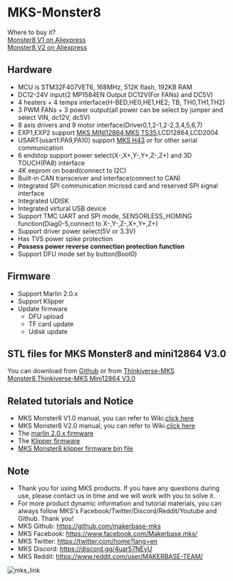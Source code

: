# MKS-Monster8
  Where to buy it?  
  [Monster8 V1 on Aliexpress](https://www.aliexpress.com/item/1005003292898244.html)  
  [Monster8 V2 on Aliexpress](https://www.aliexpress.com/item/1005004241957147.html?spm=a2g0o.store_pc_newArrival.8148356.1.6ecd21f9tROAm6)
  
## Hardware
  - MCU is STM32F407VET6, 168MHz, 512K flash, 192KB RAM
  - DC12-24V input(2 MP1584EN Output DC12V(For FANs) and DC5V)
  - 4 heaters + 4 temps interface(H-BED,HE0,HE1,HE2; TB, TH0,TH1,TH2)
  - 3 PWM FANs + 3 power output(all power can be select by jumper and select VIN, dc12V, dc5V)
  - 8 axis drivers and 9 motor interface(Driver0,1,2-1,2-2,3,4,5,6,7)
  - EXP1,EXP2 support [MKS MINI12864](https://makerbase.aliexpress.com/store/group/LCD/1047297_516922172.html),[MKS TS35](https://www.aliexpress.com/item/1005001446396197.html),LCD12864,LCD2004
  - USART(usart1:PA9,PA10) support [MKS H43](https://www.aliexpress.com/item/1005002008179262.html) or for other serial communication
  - 6 endstop support power select(X-,X+,Y-,Y+,Z-,Z+) and 3D TOUCH(PA8) interface
  - 4K eeprom on board(connect to I2C)
  - Built-in CAN transceiver and interface(connect to CAN)
  - Integrated SPI communication microsd card and reserved SPI signal interface 
  - Integrated UDISK
  - Integrated virtural USB device
  - Support TMC UART and SPI mode, SENSORLESS_HOMING function(Diag0-5,connect to X-,Y-,Z-,X+,Y+,Z+)
  - Support driver power select(5V or 3.3V)
  - Has TVS power spike protection
  - **Possess power reverse connection protection function**
  - Support DFU mode set by button(Boot0)

## Firmware
  - Support Marlin 2.0.x
  - Support Klipper
  - Update firmware
    - DFU upload
	- TF card update
	- Udisk update

## STL files for MKS Monster8 and mini12864 V3.0
You can download from [Github](https://github.com/makerbase-mks/MKS-Monster8/tree/main/STL) or from [Thinkiverse-MKS Monster8](https://www.thingiverse.com/thing:4977292
),[Thinkiverse-MKS Mini12864 V3.0](https://www.thingiverse.com/thing:4918948)
## Related tutorials and Notice
  - MKS Monster8 V1.0 manual, you can refer to Wiki.[click here](https://github.com/makerbase-mks/MKS-Monster8/wiki)
  - MKS Monster8 V2.0 manual, you can refer to Wiki.[click here](https://github.com/makerbase-mks/MKS-Monster8/wiki/MKS_MONSTER8_V2_manual_based_on_Klipper_firmware_to_configure_Voron_2_4_machine)
  - The [marlin 2.0.x firmware](https://github.com/MarlinFirmware/Marlin/tree/bugfix-2.0.x)
  - The [Klipper firmware](https://github.com/KevinOConnor/klipper)
  - [MKS Monster8 klipper firmware bin file](https://github.com/makerbase-mks/Klipper-for-MKS-Boards/tree/main/MKS%20Monster8)

## Note
- Thank you for using MKS products. If you have any questions during use, please contact us in time and we will work with you to solve it.
- For more product dynamic information and tutorial materials, you can always follow MKS's Facebook/Twitter/Discord/Reddit/Youtube and Github. Thank you!
- MKS Github: https://github.com/makerbase-mks  
- MKS Facebook: https://www.facebook.com/Makerbase.mks/  
- MKS Twitter: https://twitter.com/home?lang=en  
- MKS Discord: https://discord.gg/4uar57NEyU
- MKS Reddit: https://www.reddit.com/user/MAKERBASE-TEAM/ 

![mks_link](https://user-images.githubusercontent.com/12979070/149611624-5dee1722-9d35-4636-b23b-3d306bc16d5a.png)

